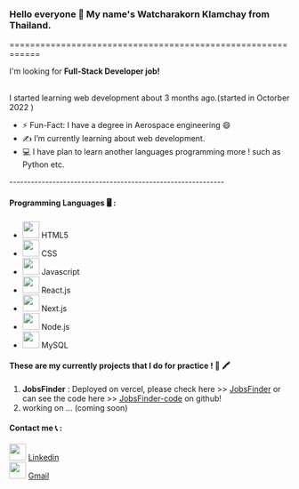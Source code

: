 ### Hello everyone 👋 My name's Watcharakorn Klamchay from Thailand.
============================================================ <br>
<p>I'm looking for <strong>Full-Stack Developer job!</strong><p> <br> 
I started learning web development about 3 months ago.(started in Octorber 2022 ) <br>

* ⚡️ Fun-Fact: I have a degree in Aerospace engineering 😄
* :writing_hand: I’m currently learning about web development.
* :computer: I have plan to learn another languages programming more ! such as Python etc.

------------------------------------------------------------<br>
#### Programming Languages :desktop_computer: : <br>
<ul>
  <li><img src="https://cdn.jsdelivr.net/gh/devicons/devicon/icons/html5/html5-original.svg" style="height:30px"/> HTML5 </li>
  <li><img src="https://cdn.jsdelivr.net/gh/devicons/devicon/icons/css3/css3-original.svg" style="height:30px"/> CSS </li>
  <li><img src="https://cdn.jsdelivr.net/gh/devicons/devicon/icons/javascript/javascript-original.svg" style="height:30px" /> Javascript </li>
  <li><img src="https://cdn.jsdelivr.net/gh/devicons/devicon/icons/react/react-original.svg" style="height:30px"/> React.js</li>
  <li><img src="https://cdn.jsdelivr.net/gh/devicons/devicon/icons/nextjs/nextjs-original.svg" style="height:30px"/> Next.js</li>
  <li><img src="https://cdn.jsdelivr.net/gh/devicons/devicon/icons/nodejs/nodejs-original.svg" style="height:30px"/> Node.js </li>
 <li><img src="https://cdn.jsdelivr.net/gh/devicons/devicon/icons/mysql/mysql-original-wordmark.svg" style="height:30px"> MySQL</li>
</ul> 

####  These are my currently projects that I do for practice ! :memo: :crayon:

1. <strong>  JobsFinder</strong>  : Deployed on vercel, please check here >> [JobsFinder](https://nextjs-mysql-jobsfinder.vercel.app) 
                                    or can see the code here >> [JobsFinder-code](https://github.com/WatkornFeng/nextjs-mysql-jobsfinder) on github!
2. working on ... (coming soon)

                                                 
#### Contact me :telephone_receiver: : <br>
<img src="https://img.icons8.com/color/512/linkedin.png" style="height:30px"> [Linkedin](https://www.linkedin.com/in/watcharakorn-klamchay-9b27b1231/)
<br>
<img src="https://img.icons8.com/color/512/gmail-new.png" style="height:30px"> [Gmail](https://mail.google.com/mail/u/0/?fs=1&tf=cm&source=mailto&to=watcharakornk2022@gmail.com)
